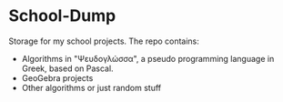 # School-Dump
Storage for my school projects. The repo contains:
- Algorithms in "Ψευδογλώσσα", a pseudo programming language in Greek, based on Pascal.
- GeoGebra projects
- Other algorithms or just random stuff
